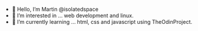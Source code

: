 - 👋 Hello, I’m Martin @isolatedspace
- 👀 I’m interested in ... web development and linux.
- 🌱 I’m currently learning ... html, css and javascript using TheOdinProject.


<!---
isolatedspace/isolatedspace is a ✨ special ✨ repository because its `README.md` (this file) appears on your GitHub profile.
You can click the Preview link to take a look at your changes.
--->
